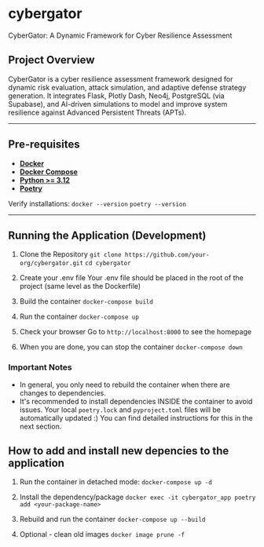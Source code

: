 # cybergator
CyberGator: A Dynamic Framework for Cyber Resilience Assessment

## Project Overview
CyberGator is a cyber resilience assessment framework designed for dynamic risk evaluation, attack simulation, and adaptive defense strategy generation. It integrates Flask, Plotly Dash, Neo4j, PostgreSQL (via Supabase), and AI-driven simulations to model and improve system resilience against Advanced Persistent Threats (APTs).

---
## Pre-requisites
- **[Docker](https://www.docker.com/get-started)**
- **[Docker Compose](https://docs.docker.com/compose/install/)**
- **[Python >= 3.12](https://www.datacamp.com/blog/how-to-install-python)**
- **[Poetry](https://python-poetry.org/docs/#installation)**

Verify installations:
    `docker --version`
    `poetry --version`

--- 
## Running the Application (Development)
1. Clone the Repository
`git clone https://github.com/your-org/cybergator.git`
`cd cybergator`

2. Create your .env file
Your .env file should be placed in the root of the project (same level as the Dockerfile)

2. Build the container
`docker-compose build`

3. Run the container
`docker-compose up`

4. Check your browser
Go to `http://localhost:8000` to see the homepage

5. When you are done, you can stop the container
`docker-compose down`

### Important Notes
- In general, you only need to rebuild the container when there are changes to dependencies.
- It's recommended to install dependencies INSIDE the container to avoid issues. Your local `poetry.lock` and `pyproject.toml` files will be automatically updated :) You can find detailed instructions for this in the next section.

## How to add and install new depencies to the application
1. Run the container in detached mode:
`docker-compose up -d`

2. Install the dependency/package
`docker exec -it cybergator_app poetry add <your-package-name>`

3. Rebuild and run the container
`docker-compose up --build`

4. Optional - clean old images
`docker image prune -f`


